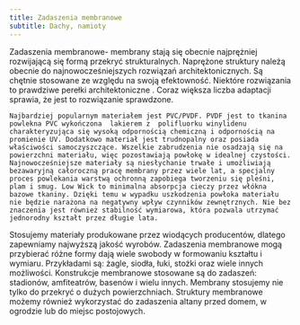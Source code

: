 ```yaml
---
title: Zadaszenia membranowe
subtitle: Dachy, namioty
---
```


Zadaszenia membranowe- membrany stają się obecnie najprężniej rozwijającą się
formą przekryć strukturalnych. Naprężone struktury należą obecnie do
najnowocześniejszych rozwiązań architektonicznych. Są chętnie stosowane ze
względu na swoją efektowność. Niektóre rozwiązania to prawdziwe perełki
architektoniczne . Coraz większa liczba adaptacji sprawia, że jest to
rozwiązanie sprawdzone.

    Najbardziej popularnym materiałem jest PVC/PVDF. PVDF jest to tkanina powlekna PVC wykończona  lakierem z  polifluorku winylidenu  charakteryzująca się wysoką odpornością chemiczną i odpornością na promienie UV. Dodatkowo materiał jest trudnopalny oraz posiada właściwości samoczyszczące. Wszelkie zabrudzenia nie osadzają się na powierzchni materiału, więc pozostawiają powłokę w idealnej czystości.  Najnowocześniejsze materiały są niesłychanie trwałe i umożliwiają bezawaryjną całoroczną pracę membrany przez wiele lat, a specjalny proces powlekania warstwą ochronną zapobiega tworzeniu się pleśni, plam i smug. Low Wick to minimalna absorpcja cieczy przez włókna bazowe tkaniny. Dzięki temu w wypadku uszkodzenia powłoka materiału nie będzie narażona na negatywny wpływ czynników zewnętrznych. Nie bez znaczenia jest również stabilność wymiarowa, która pozwala utrzymać jednorodny kształt przez długie lata.

Stosujemy materiały produkowane przez wiodących producentów, dlatego zapewniamy
najwyższą jakość wyrobów. Zadaszenia membranowe mogą przybierać różne formy dają
wiele swobody w formowaniu kształtu i wymiaru. Przykładami są: żagle, siodła,
łuki, stożki oraz wiele innych możliwości. Konstrukcje membranowe stosowane są
do zadaszeń: stadionów, amfiteatrów, basenów i wielu innych. Membrany stosujemy
nie tylko do przekryć o dużych powierzchniach. Struktury membranowe możemy
również wykorzystać do zadaszenia altany przed domem, w ogrodzie lub do miejsc
postojowych.
